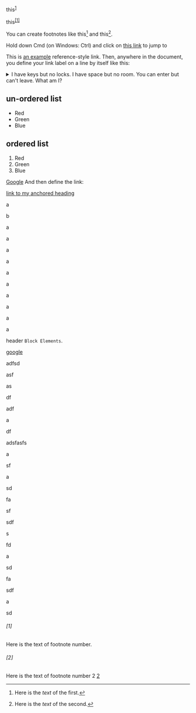 this<sup>[1](www.google.com)</sup>



this<sup><a href="#1">[1]</a></sup>

You can create footnotes like this[^3] and this[^4].

[^3]: Here is the *text* of the first.
[^4]: Here is the *text* of the second.



Hold down Cmd (on Windows: Ctrl) and click on [this link](#block-elements) to jump to 



This is [an example][id] reference-style link. Then, anywhere in the document, you define your link label on a line by itself like this: 


<details>
    <summary>I have keys but no locks. I have space but no room. You can enter but can't leave. What am I?</summary>
    A keyboard.
</details>


## un-ordered list
*   Red
*   Green
*   Blue

## ordered list
1.  Red
2. 	Green
3.	Blue



[Google][]
And then define the link:

[Google]: http://google.com/

[link to my anchored heading](#my_achor)



a

b

a


a

a


a


a


a



a


a


a


a





header `Block Elements`. 




[id]: http://example.com/  "Optional Title Here"


<a name="my_achor">[google](https://www.google.com)</a>

adfsd

asf

as

df

adf

a

df

adsfasfs


a

sf

a

sd

fa

sf


sdf

s

fd

a

sd

fa

sdf

a


sd


###### [1]

Here is the text of footnote number.

###### [2]

Here is the text of footnote number 2 [2](#2)

